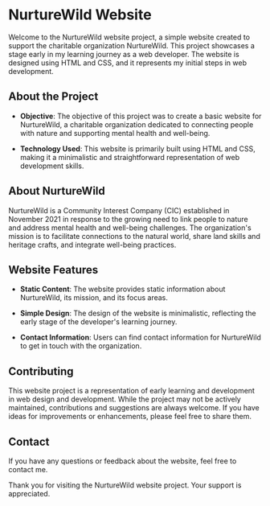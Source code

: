 # NurtureWild Website

Welcome to the NurtureWild website project, a simple website created to support the charitable organization NurtureWild. This project showcases a stage early in my learning journey as a web developer. The website is designed using HTML and CSS, and it represents my initial steps in web development.

## About the Project

- **Objective**: The objective of this project was to create a basic website for NurtureWild, a charitable organization dedicated to connecting people with nature and supporting mental health and well-being.

- **Technology Used**: This website is primarily built using HTML and CSS, making it a minimalistic and straightforward representation of web development skills.

## About NurtureWild

NurtureWild is a Community Interest Company (CIC) established in November 2021 in response to the growing need to link people to nature and address mental health and well-being challenges. The organization's mission is to facilitate connections to the natural world, share land skills and heritage crafts, and integrate well-being practices.

## Website Features

- **Static Content**: The website provides static information about NurtureWild, its mission, and its focus areas.

- **Simple Design**: The design of the website is minimalistic, reflecting the early stage of the developer's learning journey.

- **Contact Information**: Users can find contact information for NurtureWild to get in touch with the organization.

## Contributing

This website project is a representation of early learning and development in web design and development. While the project may not be actively maintained, contributions and suggestions are always welcome. If you have ideas for improvements or enhancements, please feel free to share them.

## Contact

If you have any questions or feedback about the website, feel free to contact me.

Thank you for visiting the NurtureWild website project. Your support is appreciated.
